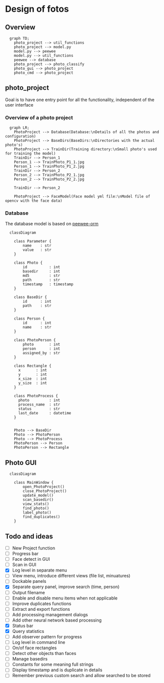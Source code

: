 # Design of fotos

## Overview

```mermaid
  graph TD;
    photo_project --> util_functions
    photo_project --> model.py
    model.py --> peewee
    model.py --> util_functions
    peewee --> database
    photo_project --> photo_classify   
    photo_gui --> photo_project
    photo_cmd --> photo_project

```

## photo_project

Goal is to have one entry point for all the functionality, independent of the user interface

### Overview of a photo project

```mermaid
  graph LR;
    PhotoProject --> Database(Database:\nDetails of all the photos and configuration)
    PhotoProject --> BaseDirs(BaseDirs:\nDirectories with the actual photo's)
    PhotoProject --> TrainDir(Training directory:\nSmall photo's used for training the model)
    TrainDir --> Person_1
    Person_1 --> TrainPhoto_P1_1.jpg
    Person_1 --> TrainPhoto_P1_2.jpg
    TrainDir --> Person_2
    Person_2 --> TrainPhoto_P2_1.jpg
    Person_2 --> TrainPhoto_P2_2.jpg

    TrainDir --> Person_2

    PhotoProject --> FaceModel(Face model yml file:\nModel file of opencv with the face data)
```

### Database

The database model is based on [peewee-orm](https://docs.peewee-orm.com/)

```mermaid
  classDiagram

    class Parameter {
        name    : str
        value   : str
    }

    class Photo {
        id          : int
        basedir     : int
        md5         : str
        path        : str
        timestamp   : timestamp
    }

    class BaseDir {
        id      : int
        path    : str
    }

    class Person {
        id      : int
        name    : str
    }

    class PhotoPerson {
        photo       : int
        person      : int
        assigned_by : str 
    }

    class Rectangle {
      x       : int
      y       : int
      x_size  : int
      y_size  : int
    }

    class PhotoProcess {
      photo         : int
      process_name  : str
      status        : str
      last_date     : datetime
    }


    Photo --> BaseDir
    Photo --> PhotoPerson
    Photo --> PhotoProcess
    PhotoPerson --> Person
    PhotoPerson --> Rectangle

```

## Photo GUI

```mermaid
  classDiagram

    class MainWindow {
        open_PhotoProject()
        close_PhotoProject()
        update_model()
        scan_basedir()
        view_stats()
        find_photo()
        label_photo()
        find_duplicates()
    }
```
## Todo and ideas

- [ ] New Project function
- [ ] Progress bar
- [ ] Face detect in GUI
- [ ] Scan in GUI
- [X] Log level in separate menu
- [ ] View menu, introduce different views (file list, minuatures)
- [ ] Dockable panels
- [X] Separate query panel, improve search (time, person)
- [ ] Output filename
- [ ] Enable and disable menu items when not applicable
- [ ] Improve duplicates functions
- [ ] Extract and export functions
- [ ] Add processing management dialogs
- [ ] Add other neural network based processing
- [X] Status bar
- [X] Query statistics
- [ ] Add observer pattern for progress
- [ ] Log level in command line
- [ ] On/of face rectangles
- [ ] Detect other objects than faces
- [ ] Manage basedirs
- [ ] Constants for some meaning full strings
- [ ] Display timestamp and is duplicate in details
- [ ] Remember previous custom search and allow searched to be stored

